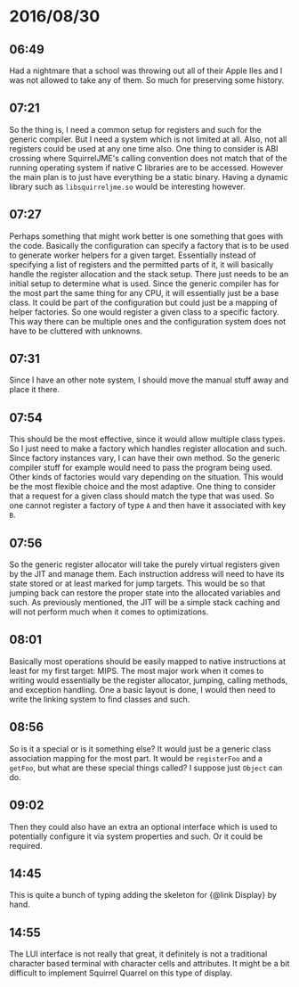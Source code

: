 # 2016/08/30

## 06:49

Had a nightmare that a school was throwing out all of their Apple IIes and I
was not allowed to take any of them. So much for preserving some history.

## 07:21

So the thing is, I need a common setup for registers and such for the generic
compiler. But I need a system which is not limited at all. Also, not all
registers could be used at any one time also. One thing to consider is
ABI crossing where SquirrelJME's calling convention does not match that of the
running operating system if native C libraries are to be accessed. However the
main plan is to just have everything be a static binary. Having a dynamic
library such as `libsquirreljme.so` would be interesting however.

## 07:27

Perhaps something that might work better is one something that goes with the
code. Basically the configuration can specify a factory that is to be used to
generate worker helpers for a given target. Essentially instead of specifying
a list of registers and the permitted parts of it, it will basically handle the
register allocation and the stack setup. There just needs to be an initial
setup to determine what is used. Since the generic compiler has for the most
part the same thing for any CPU, it will essentially just be a base class.
It could be part of the configuration but could just be a mapping of helper
factories. So one would register a given class to a specific factory. This way
there can be multiple ones and the configuration system does not have to be
cluttered with unknowns.

## 07:31

Since I have an other note system, I should move the manual stuff away and
place it there.

## 07:54

This should be the most effective, since it would allow multiple class types.
So I just need to make a factory which handles register allocation and such.
Since factory instances vary, I can have their own method. So the generic
compiler stuff for example would need to pass the program being used. Other
kinds of factories would vary depending on the situation. This would be the
most flexible choice and the most adaptive. One thing to consider that a
request for a given class should match the type that was used. So one cannot
register a factory of type `A` and then have it associated with key `B`.

## 07:56

So the generic register allocator will take the purely virtual registers given
by the JIT and manage them. Each instruction address will need to have its
state stored or at least marked for jump targets. This would be so that
jumping back can restore the proper state into the allocated variables and
such. As previously mentioned, the JIT will be a simple stack caching and will
not perform much when it comes to optimizations.

## 08:01

Basically most operations should be easily mapped to native instructions at
least for my first target: MIPS. The most major work when it comes to writing
would essentially be the register allocator, jumping, calling methods, and
exception handling. One a basic layout is done, I would then need to write the
linking system to find classes and such.

## 08:56

So is it a special or is it something else? It would just be a generic class
association mapping for the most part. It would be `registerFoo` and a
`getFoo`, but what are these special things called? I suppose just `Object`
can do.

## 09:02

Then they could also have an extra an optional interface which is used to
potentially configure it via system properties and such. Or it could be
required.

## 14:45

This is quite a bunch of typing adding the skeleton for {@link Display} by
hand.

## 14:55

The LUI interface is not really that great, it definitely is not a traditional
character based terminal with character cells and attributes. It might be a
bit difficult to implement Squirrel Quarrel on this type of display.

